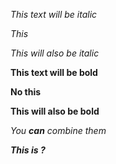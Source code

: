 *This text will be italic*

_This_

_This will also be italic_

**This text will be bold**

__No this__

__This will also be bold__

_You **can** combine them_

___This is ?___

